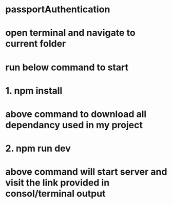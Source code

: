 # passportAuthentication
# open terminal and navigate to current folder
# run below command to start
# 1. npm install
# above command to download all dependancy used in my project
# 2. npm run dev
# above command will start server and visit the link provided in consol/terminal output
